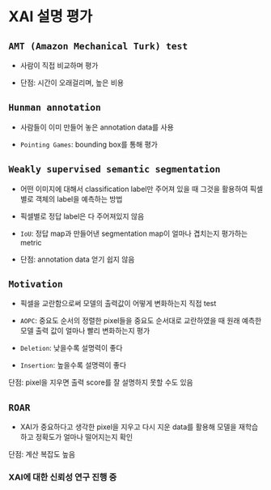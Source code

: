 # XAI 설명 평가 

## `AMT (Amazon Mechanical Turk) test`

- 사람이 직접 비교하며 평가 

- 단점: 시간이 오래걸리며, 높은 비용

## `Hunman annotation`

- 사람들이 이미 만들어 놓은 annotation data를 사용

- `Pointing Games`: bounding box를 통해 평가

## `Weakly supervised semantic segmentation`

- 어떤 이미지에 대해서 classification label만 주어져 있을 때 그것을 활용하여 픽셀별로 객체의 label을 예측하는 방법 

- 픽셀별로 정답 label은 다 주어져있지 않음

- `IoU`: 정답 map과 만들어낸 segmentation map이 얼마나 겹치는지 평가하는 metric

- 단점: annotation data 얻기 쉽지 않음

## `Motivation`

- 픽셀을 교란함으로써 모델의 출력값이 어떻게 변화하는지 직접 test

- `AOPC`: 중요도 순서의 정렬한 pixel들을 중요도 순서대로 교란하였을 때 원래 예측한 모델 출력 값이 얼마나 빨리 변화하는지 평가

- `Deletion`: 낮을수록 설명력이 좋다

- `Insertion`: 높을수록 설명력이 좋다

단점: pixel을 지우면 출력 score를 잘 설명하지 못할 수도 있음

## `ROAR`

- XAI가 중요하다고 생각한 pixel을 지우고 다시 지운 data를 활용해 모델을 재학습하고 정확도가 얼마나 떨어지는지 확인 

단점: 계산 복잡도 높음

### XAI에 대한 신뢰성 연구 진행 중